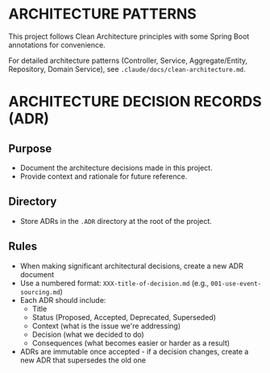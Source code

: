 # ARCHITECTURE PATTERNS

This project follows Clean Architecture principles with some Spring Boot annotations for convenience.

For detailed architecture patterns (Controller, Service, Aggregate/Entity, Repository, Domain Service), see
`.claude/docs/clean-architecture.md`.

# ARCHITECTURE DECISION RECORDS (ADR)

## Purpose

- Document the architecture decisions made in this project.
- Provide context and rationale for future reference.

## Directory

- Store ADRs in the `.ADR` directory at the root of the project.

## Rules

- When making significant architectural decisions, create a new ADR document
- Use a numbered format: `XXX-title-of-decision.md` (e.g., `001-use-event-sourcing.md`)
- Each ADR should include:
    - Title
    - Status (Proposed, Accepted, Deprecated, Superseded)
    - Context (what is the issue we're addressing)
    - Decision (what we decided to do)
    - Consequences (what becomes easier or harder as a result)
- ADRs are immutable once accepted - if a decision changes, create a new ADR that supersedes the old one

